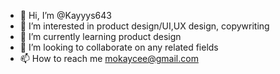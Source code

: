 - 👋 Hi, I’m @Kayyys643
- 👀 I’m interested in product design/UI,UX design, copywriting
- 🌱 I’m currently learning product design
- 💞️ I’m looking to collaborate on any related fields
- 📫 How to reach me mokaycee@gmail.com

<!---
Kayyys643/Kayyys643 is a ✨ special ✨ repository because its `README.md` (this file) appears on your GitHub profile.
You can click the Preview link to take a look at your changes.
--->
